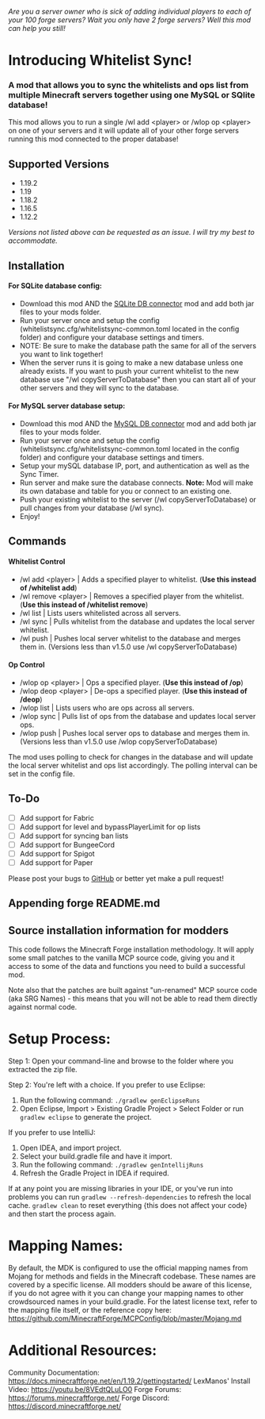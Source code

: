 _Are you a server owner who is sick of adding individual players to each of your 100 forge servers? Wait you only have 2 forge servers? Well this mod can help you still!_

Introducing Whitelist Sync!
===========================


### A mod that allows you to sync the whitelists and ops list from multiple Minecraft servers together using one MySQL or SQlite database!
This mod allows you to run a single /wl add &lt;player&gt; or /wlop op &lt;player&gt; on one of your servers and it will update all of your other forge servers running this mod connected to the proper database!

## Supported Versions
- 1.19.2
- 1.19
- 1.18.2
- 1.16.5
- 1.12.2

*Versions not listed above can be requested as an issue. I will try my best to accommodate.*

## Installation

#### For SQLite database config:
- Download this mod AND the [SQLite DB connector](https://modrinth.com/plugin/sqlite-jdbc) mod and add both jar files to your mods folder.
- Run your server once and setup the config (whitelistsync.cfg/whitelistsync-common.toml located in the config folder) and configure your database settings and timers.
- NOTE: Be sure to make the database path the same for all of the servers you want to link together!
- When the server runs it is going to make a new database unless one already exists. If you want to push your current whitelist to the new database use "/wl copyServerToDatabase" then you can start all of your other servers and they will sync to the database.

#### For MySQL server database setup:
- Download this mod AND the [MySQL DB connector](https://modrinth.com/plugin/mysql-jdbc) mod and add both jar files to your mods folder.
- Run your server once and setup the config (whitelistsync.cfg/whitelistsync-common.toml located in the config folder) and configure your database settings and timers.
- Setup your mySQL database IP, port, and authentication as well as the Sync Timer.
- Run server and make sure the database connects. **Note:** Mod will make its own database and table for you or connect to an existing one.
- Push your existing whitelist to the server (/wl copyServerToDatabase) or pull changes from your database (/wl sync).
- Enjoy!

## Commands

#### Whitelist Control
- /wl add &lt;player&gt; | Adds a specified player to whitelist. (**Use this instead of /whitelist add**)
- /wl remove &lt;player&gt; | Removes a specified player from the whitelist. (**Use this instead of /whitelist remove**)
- /wl list | Lists users whitelisted across all servers.
- /wl sync | Pulls whitelist from the database and updates the local server whitelist.
- /wl push | Pushes local server whitelist to the database and merges them in. (Versions less than v1.5.0 use /wl copyServerToDatabase)

#### Op Control
- /wlop op &lt;player&gt; | Ops a specified player. (**Use this instead of /op**)
- /wlop deop &lt;player&gt; | De-ops a specified player. (**Use this instead of /deop**)
- /wlop list | Lists users who are ops across all servers.
- /wlop sync | Pulls list of ops from the database and updates local server ops.
- /wlop push | Pushes local server ops to database and merges them in. (Versions less than v1.5.0 use /wlop copyServerToDatabase)

The mod uses polling to check for changes in the database and will update the local server whitelist and ops list accordingly. The polling interval can be set in the config file.

## To-Do
- [ ] Add support for Fabric
- [ ] Add support for level and bypassPlayerLimit for op lists
- [ ] Add support for syncing ban lists
- [ ] Add support for BungeeCord
- [ ] Add support for Spigot
- [ ] Add support for Paper

Please post your bugs to [GitHub](https://github.com/rmnaderdev/Whitelist-Sync-2/issues "GitHub") or better yet make a pull request!



## Appending forge README.md
Source installation information for modders
-------------------------------------------
This code follows the Minecraft Forge installation methodology. It will apply
some small patches to the vanilla MCP source code, giving you and it access
to some of the data and functions you need to build a successful mod.

Note also that the patches are built against "un-renamed" MCP source code (aka
SRG Names) - this means that you will not be able to read them directly against
normal code.

Setup Process:
==============================

Step 1: Open your command-line and browse to the folder where you extracted the zip file.

Step 2: You're left with a choice.
If you prefer to use Eclipse:
1. Run the following command: `./gradlew genEclipseRuns`
2. Open Eclipse, Import > Existing Gradle Project > Select Folder
   or run `gradlew eclipse` to generate the project.

If you prefer to use IntelliJ:
1. Open IDEA, and import project.
2. Select your build.gradle file and have it import.
3. Run the following command: `./gradlew genIntellijRuns`
4. Refresh the Gradle Project in IDEA if required.

If at any point you are missing libraries in your IDE, or you've run into problems you can
run `gradlew --refresh-dependencies` to refresh the local cache. `gradlew clean` to reset everything
{this does not affect your code} and then start the process again.

Mapping Names:
=============================
By default, the MDK is configured to use the official mapping names from Mojang for methods and fields
in the Minecraft codebase. These names are covered by a specific license. All modders should be aware of this
license, if you do not agree with it you can change your mapping names to other crowdsourced names in your
build.gradle. For the latest license text, refer to the mapping file itself, or the reference copy here:
https://github.com/MinecraftForge/MCPConfig/blob/master/Mojang.md

Additional Resources:
=========================
Community Documentation: https://docs.minecraftforge.net/en/1.19.2/gettingstarted/
LexManos' Install Video: https://youtu.be/8VEdtQLuLO0
Forge Forums: https://forums.minecraftforge.net/
Forge Discord: https://discord.minecraftforge.net/
